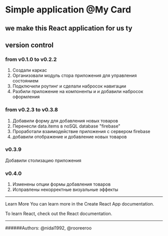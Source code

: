 # Simple application @My Card 
## we make this React application for us ty
## version control
 
### from v0.1.0 to v0.2.2
1. Создали каркас 
2. Организовали модуль стора приложения для управления состоянием
3. Подключили роутинг и сделали набросок навигации
4. Разбили приложение на компоненты и и добавили набросок оформления

### from v0.2.3 to v0.3.8
1. Добавили форму для добавления новых товаров
2. Перенесли data.items в noSQL database "firebase"
3. Проработали взаимодействие приложения с сервером firebase 
4. добавили отображение и добавление новых товаров

### v0.3.9
Добавили столизацию приложения

### v0.4.0 
1. Изменены опции формы добавления товаров
2. Исправлены некорректные визуальные эффекты 


___
Learn More
You can learn more in the Create React App documentation.

To learn React, check out the React documentation.
___
######Authors: @nidal1992, @rooreeroo

